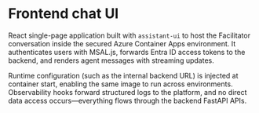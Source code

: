 # Frontend chat UI

React single-page application built with `assistant-ui` to host the Facilitator conversation inside the secured Azure Container Apps environment. It authenticates users with MSAL.js, forwards Entra ID access tokens to the backend, and renders agent messages with streaming updates.

Runtime configuration (such as the internal backend URL) is injected at container start, enabling the same image to run across environments. Observability hooks forward structured logs to the platform, and no direct data access occurs—everything flows through the backend FastAPI APIs.